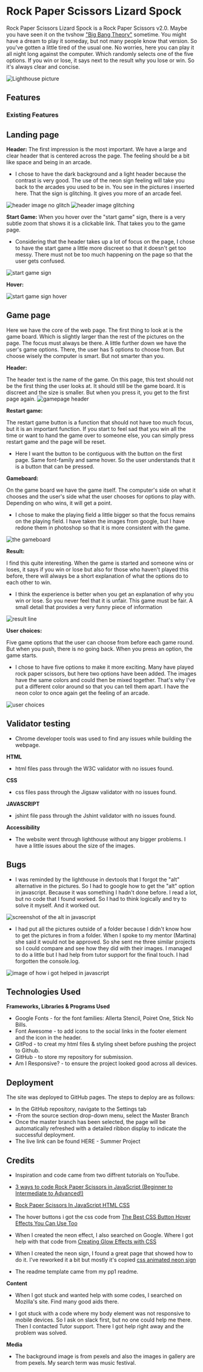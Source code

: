 # Rock Paper Scissors Lizard Spock

Rock Paper Scissors Lizard Spock is a Rock Paper Scissors v2.0. Maybe you have seen it on the tvshow ["Big Bang Theory"](https://www.imdb.com/title/tt0898266/) sometime. 
You might have a dream to play it someday, but not many people know that version. So you've gotten a little tired of the usual one. No worries, here you can play it all night long against the computer. Which randomly selects one of the five options. 
If you win or lose, it says next to the result why you lose or win. So it's always clear and concise.

![Lighthouse picture](/assets/images/images%20readme/readme_file_am_i_responsive.jpg)

## Features

### **Existing Features**

## Landing page

**Header:**
The first impression is the most important. We have a large and clear header that is centered across the page. The feeling should be a bit like space and being in an arcade.

- I chose to have the dark background and a light header because the contrast is very good. The use of the neon sign feeling will take you back to the arcades you used to be in. You see in the pictures i inserted here. That the sign is glitching. It gives you more of an arcade feel.

![header image no glitch](/assets/images/images%20readme/header.jpg)
![header image glitching](/assets/images/images%20readme/header_blinks.jpg)


**Start Game:**
When you hover over the "start game" sign, there is a very subtle zoom that shows it is a clickable link. That takes you to the game page.

- Considering that the header takes up a lot of focus on the page, I chose to have the start game a little more discreet so that it doesn't get too messy. There must not be too much happening on the page so that the user gets confused.

![start game sign](/assets/images/images%20readme/startgame.jpg)

**Hover:**

![start game sign hover](/assets/images/images%20readme/startgame_hover.jpg)

## Game page

Here we have the core of the web page. The first thing to look at is the game board. Which is slightly larger than the rest of the pictures on the page. The focus must always be there. A little further down we have the user's game options. There, the user has 5 options to choose from. But choose wisely the computer is smart. But not smarter than you. 

**Header:**

The header text is the name of the game. On this page, this text should not be the first thing the user looks at. It should still be the game board. It is discreet and the size is smaller. But when you press it, you get to the first page again.
![gamepage header](/assets/images/images%20readme/gamepage_header.jpg)

**Restart game:**

The restart game button is a function that should not have too much focus, but it is an important function. If you start to feel sad that you win all the time or want to hand the game over to someone else, you can simply press restart game and the page will be reset.

- Here I want the button to be contiguous with the button on the first page. Same font-family and same hover. So the user understands that it is a button that can be pressed.

**Gameboard:**

On the game board we have the game itself. The computer's side on what it chooses and the user's side what the user chooses for options to play with. Depending on who wins, it will get a point.

- I chose to make the playing field a little bigger so that the focus remains on the playing field.
I have taken the images from google, but I have redone them in photoshop so that it is more consistent with the game.

![the gameboard](/assets/images/images%20readme/gameboard.jpg)

**Result:**

I find this quite interesting. When the game is started and someone wins or loses, it says if you win or lose but also for those who haven't played this before, there will always be a short explanation of what the options do to each other to win.

- I think the experience is better when you get an explanation of why you win or lose. So you never feel that it is unfair. This game must be fair. A small detail that provides a very funny piece of information

![result line](/assets/images/images%20readme/gameboard_result.jpg)

**User choices:**

Five game options that the user can choose from before each game round. But when you push, there is no going back. When you press an option, the game starts.

- I chose to have five options to make it more exciting. Many have played rock paper scissors, but here two options have been added. The images have the same colors and could then be mixed together. That's why I've put a different color around so that you can tell them apart. I have the neon color to once again get the feeling of an arcade.

![user choices](/assets/images/images%20readme/gameboard_choices.jpg)

## Validator testing

- Chrome developer tools was used to find any issues while building the webpage.

**HTML**

- html files pass through the W3C validator with no issues found.

**CSS**

- css files pass through the Jigsaw validator with no issues found.

**JAVASCRIPT**

- jshint file pass through the Jshint validator with no issues found.

**Accessibility**

- The website went through lighthouse without any bigger problems. I have a little issues about the size of the images.

## Bugs

- I was reminded by the lighthouse in devtools that I forgot the "alt" alternative in the pictures. So I had to google how to get the "alt" option in javascript. Because it was something I hadn't done before. I read a lot, but no code that I found worked. So I had to think logically and try to solve it myself. And it worked out.

![screenshot of the alt in javascript](/assets/images/images%20readme/alt_readme.jpg)

- I had put all the pictures outside of a folder because I didn't know how to get the pictures in from a folder. When I spoke to my mentor (Martina) she said it would not be approved. So she sent me three similar projects so I could compare and see how they did with their images. I managed to do a little but I had help from tutor support for the final touch. I had forgotten the console.log.

![image of how i got helped in javascript](/assets/images/images%20readme/images_folder.jpg)

## Technologies Used

**Frameworks, Libraries & Programs Used**

- Google Fonts - for the font families: Allerta Stencil, Poiret One, Stick No Bills.
- Font Awesome - to add icons to the social links in the footer element and the icon in the header.
- GitPod - to creat my html files & styling sheet before pushing the project to Github.
- GitHub - to store my repository for submission.
- Am I Responsive? - to ensure the project looked good across all devices.

## Deployment

The site was deployed to GitHub pages. The steps to deploy are as follows:

- In the GitHub repository, navigate to the Settings tab
- -From the source section drop-down menu, select the Master Branch
- Once the master branch has been selected, the page will be automatically refreshed with a detailed ribbon display to indicate the successful deployment.
- The live link can be found HERE - Summer Project

## Credits

- Inspiration and code came from two diffrent tutorials on YouTube.

- [3 ways to code Rock Paper Scissors in JavaScript (Beginner to Intermediate to Advanced!)](https://www.youtube.com/watch?v=RwFeg0cEZvQ)

- [Rock Paper Scissors In JavaScript HTML CSS](https://www.youtube.com/watch?v=fIBOydve2f8)

- The hover buttons i got the css code from [The Best CSS Button Hover Effects You Can Use Too](https://www.sliderrevolution.com/resources/css-button-hover-effects/)

- When I created the neon effect, I also searched on Google. Where I got help with that code from [Creating Glow Effects with CSS](https://codersblock.com/blog/creating-glow-effects-with-css/)

- When I created the neon sign, I found a great page that showed how to do it. I've reworked it a bit but mostly it's copied [css animated neon sign](https://codepen.io/nodws/pen/WNjXbr)

- The readme template came from my pp1 readme.

**Content**

- When I got stuck and wanted help with some codes, I searched on Mozilla's site. Find many good aids there.

- I got stuck with a code where my body element was not responsive to mobile devices. So I ask on slack first, but no one could help me there. Then I contacted Tutor support. There I got help right away and the problem was solved.

**Media**

- The background image is from pexels and also the images in gallery are from pexels. My search term was music festival.